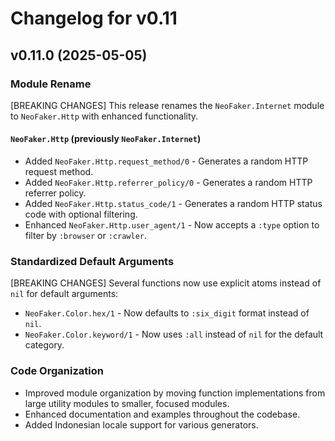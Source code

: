 # Changelog for v0.11

## v0.11.0 (2025-05-05)

### Module Rename

[BREAKING CHANGES] This release renames the `NeoFaker.Internet` module to `NeoFaker.Http` with
enhanced functionality.

#### `NeoFaker.Http` (previously `NeoFaker.Internet`)

- Added `NeoFaker.Http.request_method/0` - Generates a random HTTP request method.
- Added `NeoFaker.Http.referrer_policy/0` - Generates a random HTTP referrer policy.
- Added `NeoFaker.Http.status_code/1` - Generates a random HTTP status code with optional
  filtering.
- Enhanced `NeoFaker.Http.user_agent/1` - Now accepts a `:type` option to filter by `:browser` or
  `:crawler`.

### Standardized Default Arguments

[BREAKING CHANGES] Several functions now use explicit atoms instead of `nil` for default
arguments:

- `NeoFaker.Color.hex/1` - Now defaults to `:six_digit` format instead of `nil`.
- `NeoFaker.Color.keyword/1` - Now uses `:all` instead of `nil` for the default category.

### Code Organization

- Improved module organization by moving function implementations from large utility modules to
  smaller, focused modules.
- Enhanced documentation and examples throughout the codebase.
- Added Indonesian locale support for various generators.
